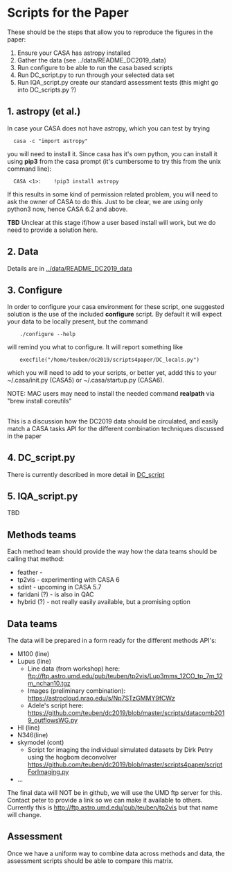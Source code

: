 # Scripts for the Paper

These should be the steps that allow you to reproduce the
figures in the paper:

1. Ensure your CASA has astropy installed
2. Gather the data (see ../data/README_DC2019_data)
3. Run configure to be able to run the casa based scripts
4. Run DC_script.py to run through your selected data set
5. Run IQA_script.py create our standard assessment tests
   (this might go into DC_scripts.py ?)
   
## 1. astropy  (et al.)

In case your CASA does not have astropy, which you can test by trying

      casa -c "import astropy"
	  
	  
you will need to install it.  Since casa has it's own python, you can
install it using **pip3** from the casa prompt (it's cumbersome to
try this from the unix command line):

	  CASA <1>:    !pip3 install astropy

If this results in some kind of permission related problem, you will need to
ask the owner of CASA to do this. Just to be clear, we are using only python3 now,
hence CASA 6.2 and above.

**TBD** Unclear at this stage if/how a user based install will work, but
we do need to provide a solution here.

## 2. Data

Details are in [../data/README_DC2019_data](../data/README_DC2019_data)

## 3. Configure

In order to configure your casa environment for these script, one
suggested solution is the use of the included **configure** script. By
default it will expect your data to be locally present, but the
command

        ./configure --help

will remind you what to configure.  It will report something like

        execfile("/home/teuben/dc2019/scripts4paper/DC_locals.py")

which you will need to add to your scripts, or better yet, addd this to
your ~/.casa/init.py (CASA5) or ~/.casa/startup.py (CASA6).

NOTE:  MAC users may need to install the needed command **realpath** via "brew install coreutils"

## 

This is a discussion how the DC2019 data should be circulated, and
easily match a CASA tasks API for the different combination techniques
discussed in the paper

## 4. DC_script.py

There is currently described in more detail in [DC_script](DC_script.md)

## 5. IQA_script.py

TBD 


## Methods teams

Each method team should provide the way how the data teams should be calling that method:

   * feather - 
   * tp2vis - experimenting with CASA 6
   * sdint - upcoming in CASA 5.7
   * faridani (?) - is also in QAC
   * hybrid (?) - not really easily available, but a promising option

## Data teams

The data will be prepared in a form ready for the different methods API's:

   * M100 (line)
   * Lupus (line)
        - Line data (from workshop) here: ftp://ftp.astro.umd.edu/pub/teuben/tp2vis/Lup3mms_12CO_tp_7m_12m_nchan10.tgz
        - Images (preliminary combination): https://astrocloud.nrao.edu/s/Np7STzGMMY9fCWz
        - Adele's script here: https://github.com/teuben/dc2019/blob/master/scripts/datacomb2019_outflowsWG.py
   * HI (line)
   * N346(line)
   * skymodel (cont)
        - Script for imaging the individual simulated datasets by Dirk Petry using the hogbom deconvolver https://github.com/teuben/dc2019/blob/master/scripts4paper/scriptForImaging.py
   * ...

The final data will NOT be in github, we will use the UMD ftp server for this. Contact peter to provide
a link so we can make it available to others. Currently this is http://ftp.astro.umd.edu/pub/teuben/tp2vis
but that name will change.

## Assessment

Once we have a uniform way to combine data across methods and data, the
assessment scripts should be able to compare this matrix.
